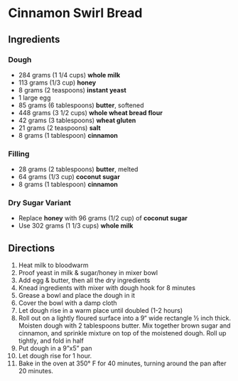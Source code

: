 # Cinnamon Swirl Bread

## Ingredients

### Dough

- 284 grams (1 1/4 cups) **whole milk**
- 113 grams (1/3 cup) **honey**
- 8 grams (2 teaspoons) **instant yeast**
- 1 large egg
- 85 grams (6 tablespoons) **butter**, softened
- 448 grams (3 1/2 cups) **whole wheat bread flour**
- 42 grams (3 tablespoons) **wheat gluten**
- 21 grams (2 teaspoons) **salt**
- 8 grams (1 tablespoon) **cinnamon**

### Filling

- 28 grams (2 tablespoons) **butter**, melted
- 64 grams (1/3 cup) **coconut sugar**
- 8 grams (1 tablespoon) **cinnamon**

### Dry Sugar Variant

- Replace **honey** with 96 grams (1/2 cup) of **coconut sugar**
- Use 302 grams (1 1/3 cups) **whole milk**

## Directions

1. Heat milk to bloodwarm
1. Proof yeast in milk & sugar/honey in mixer bowl
1. Add egg & butter, then all the dry ingredients
1. Knead ingredients with mixer with dough hook for 8 minutes
1. Grease a bowl and place the dough in it
1. Cover the bowl with a damp cloth
1. Let dough rise in a warm place until doubled (1-2 hours)
1. Roll out on a lightly floured surface into a 9“ wide rectangle ½ inch thick. Moisten dough with 2 tablespoons butter. Mix together brown sugar and cinnamon, and sprinkle mixture on top of the moistened dough. Roll up tightly, and fold in half
1. Put dough in a 9”x5” pan
1. Let dough rise for 1 hour.
1. Bake in the oven at 350° F for 40 minutes, turning around the pan after 20 minutes.
